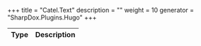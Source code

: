 

+++
title = "Catel.Text" 
description = ""
weight = 10
generator = "SharpDox.Plugins.Hugo"
+++

Type|Description
---|---

